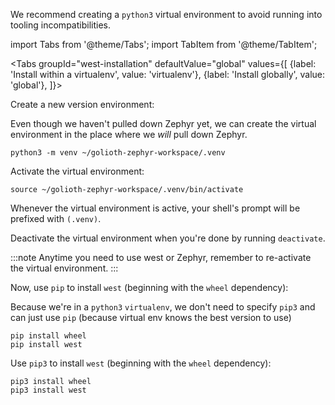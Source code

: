 
We recommend creating a `python3` virtual environment to avoid running into
tooling incompatibilities.

import Tabs from '@theme/Tabs';
import TabItem from '@theme/TabItem';

<Tabs
groupId="west-installation"
defaultValue="global"
values={[
{label: 'Install within a virtualenv', value: 'virtualenv'},
{label: 'Install globally', value: 'global'},
]}>
<TabItem value="virtualenv">

Create a new version environment:

Even though we haven't pulled down Zephyr yet, we can create the virtual environment in the place where we _will_ pull
down Zephyr.

```
python3 -m venv ~/golioth-zephyr-workspace/.venv
```

Activate the virtual environment:

```
source ~/golioth-zephyr-workspace/.venv/bin/activate
```

Whenever the virtual environment is active, your shell's prompt will be prefixed with `(.venv)`.

Deactivate the virtual environment when you're done by running `deactivate`.

:::note
Anytime you need to use west or Zephyr, remember to re-activate the virtual environment.
:::

Now, use `pip` to install `west` (beginning with the `wheel` dependency):

Because we're in a `python3` `virtualenv`, we don't need to specify `pip3` and can just use `pip` (because virtual env knows the best version to use)

```
pip install wheel
pip install west
```
</TabItem>
<TabItem value="global">

Use `pip3` to install `west` (beginning with the `wheel` dependency):

```
pip3 install wheel
pip3 install west
```
</TabItem>
</Tabs>
